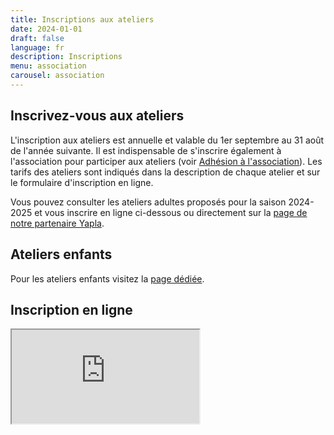 ```yaml
---
title: Inscriptions aux ateliers
date: 2024-01-01
draft: false
language: fr
description: Inscriptions
menu: association
carousel: association
---
```

## Inscrivez-vous aux ateliers

L'inscription aux ateliers est annuelle et valable du 1er septembre au 31 août de l'année suivante.
Il est indispensable de s'inscrire également à l'association pour participer aux ateliers (voir [Adhésion à l'association](/adherez)).
Les tarifs des ateliers sont indiqués dans la description de chaque atelier et sur le formulaire d'inscription en ligne.

Vous pouvez consulter les ateliers adultes proposés pour la saison 2024-2025 et vous inscrire en ligne ci-dessous ou directement sur la [page de notre partenaire Yapla](https://larchant-animation.s2.yapla.com/fr/ateliers-adultes-2024-2025-14141).

## Ateliers enfants
Pour les ateliers enfants visitez la [page dédiée](https://larchant-animation.s2.yapla.com/fr/ateliers-enfants-2024-2025-14144).

## Inscription en ligne
<iframe  src="https://larchant-animation.s2.yapla.com/fr/ateliers-adultes-2024-2025-14141"></iframe>
